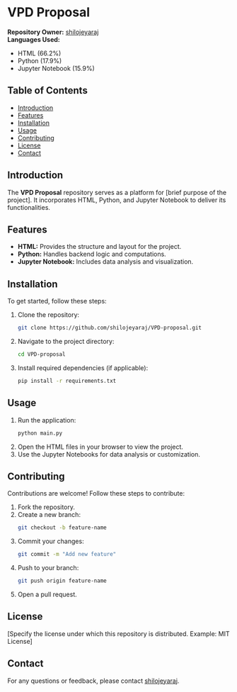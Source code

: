 # VPD Proposal

**Repository Owner:** [shilojeyaraj](https://github.com/shilojeyaraj)  
**Languages Used:**  
- HTML (66.2%)  
- Python (17.9%)  
- Jupyter Notebook (15.9%)

## Table of Contents
- [Introduction](#introduction)
- [Features](#features)
- [Installation](#installation)
- [Usage](#usage)
- [Contributing](#contributing)
- [License](#license)
- [Contact](#contact)

## Introduction
The **VPD Proposal** repository serves as a platform for [brief purpose of the project]. It incorporates HTML, Python, and Jupyter Notebook to deliver its functionalities.

## Features
- **HTML:** Provides the structure and layout for the project.
- **Python:** Handles backend logic and computations.
- **Jupyter Notebook:** Includes data analysis and visualization.

## Installation
To get started, follow these steps:
1. Clone the repository:
    ```bash
    git clone https://github.com/shilojeyaraj/VPD-proposal.git
    ```
2. Navigate to the project directory:
    ```bash
    cd VPD-proposal
    ```
3. Install required dependencies (if applicable):
    ```bash
    pip install -r requirements.txt
    ```

## Usage
1. Run the application:
    ```bash
    python main.py
    ```
2. Open the HTML files in your browser to view the project.
3. Use the Jupyter Notebooks for data analysis or customization.

## Contributing
Contributions are welcome! Follow these steps to contribute:
1. Fork the repository.
2. Create a new branch:
    ```bash
    git checkout -b feature-name
    ```
3. Commit your changes:
    ```bash
    git commit -m "Add new feature"
    ```
4. Push to your branch:
    ```bash
    git push origin feature-name
    ```
5. Open a pull request.

## License
[Specify the license under which this repository is distributed. Example: MIT License]

## Contact
For any questions or feedback, please contact [shilojeyaraj](https://github.com/shilojeyaraj).
